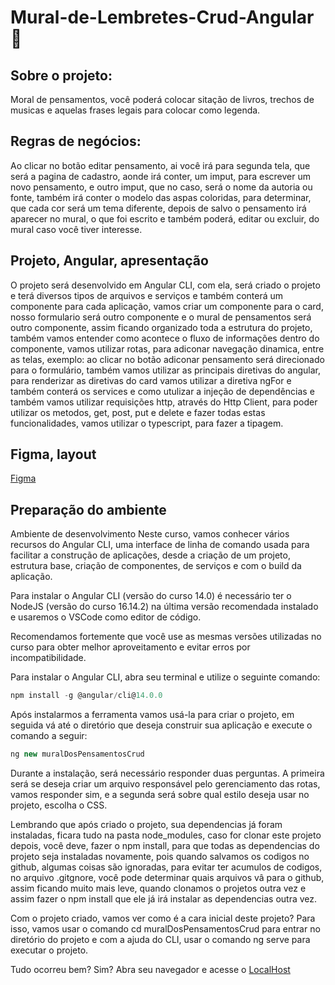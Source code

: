 # Mural-de-Lembretes-Crud-Angular 👋

## Sobre o projeto:

Moral de pensamentos, você poderá colocar sitação de livros, trechos de musicas e aquelas frases legais para colocar como legenda.

## Regras de negócios: 

Ao clicar no botão editar pensamento, ai você irá para segunda tela, que será a pagina de cadastro, aonde irá conter, um imput, para escrever um novo pensamento, e outro imput, que no caso, será o nome da autoria ou fonte, também irá conter o modelo das aspas coloridas, para determinar, que cada cor será um tema diferente, depois de salvo o pensamento irá aparecer no mural, o que foi escrito e também poderá, editar ou excluir, do mural caso você tiver interesse.

## Projeto, Angular, apresentação

O projeto será desenvolvido em Angular CLI, com ela, será criado o projeto e terá diversos tipos de arquivos e serviços e também conterá um componente para cada aplicação, vamos criar um componente para o card, nosso formulario será outro componente e o mural de pensamentos será outro componente, assim ficando organizado toda a estrutura do projeto, também vamos entender como acontece o fluxo de informações dentro do componente, vamos utilizar rotas, para adiconar navegação dinamica, entre as telas, exemplo: ao clicar no botão adiconar pensamento será direcionado para o formulário, também vamos utilizar as principais diretivas do angular, para renderizar as diretivas do card vamos utilizar a diretiva ngFor e também conterá os services e como utulizar a injeção de dependências e também vamos utilizar requisições http, através do Http Client, para poder utilizar os metodos, get, post, put e delete e fazer todas estas funcionalidades, vamos utilizar o typescript, para fazer a tipagem.

## Figma, layout

[Figma](https://www.figma.com/proto/V7AgehdRqeyJaizG6O3Slo/Mural-de-Lembretes-Crud---Gilberto-Gon%C3%A7alves-de-Lima?type=design&node-id=148-27&t=7nfsjqeqlX4eOUXA-0&scaling=min-zoom&page-id=148%3A26&starting-point-node-id=148%3A67)

## Preparação do ambiente

Ambiente de desenvolvimento
Neste curso, vamos conhecer vários recursos do Angular CLI, uma interface de linha de comando usada para facilitar a construção de aplicações, desde a criação de um projeto, estrutura base, criação de componentes, de serviços e com o build da aplicação.

Para instalar o Angular CLI (versão do curso 14.0) é necessário ter o NodeJS (versão do curso 16.14.2) na última versão recomendada instalado e usaremos o VSCode como editor de código.

Recomendamos fortemente que você use as mesmas versões utilizadas no curso para obter melhor aproveitamento e evitar erros por incompatibilidade.

Para instalar o Angular CLI, abra seu terminal e utilize o seguinte comando:

```js
npm install -g @angular/cli@14.0.0
```
Após instalarmos a ferramenta vamos usá-la para criar o projeto, em seguida vá até o diretório que deseja construir sua aplicação e execute o comando a seguir:

```js
ng new muralDosPensamentosCrud
```

Durante a instalação, será necessário responder duas perguntas. A primeira será se deseja criar um arquivo responsável pelo gerenciamento das rotas, vamos responder sim, e a segunda será sobre qual estilo deseja usar no projeto, escolha o CSS.

Lembrando que após criado o projeto, sua dependencias já foram instaladas, ficara tudo na pasta node_modules, caso for clonar este projeto depois, você deve, fazer o npm install, para que todas as dependencias do projeto seja instaladas novamente, pois quando salvamos os codigos no github, algumas coisas são ignoradas, para evitar ter acumulos de codigos, no arquivo .gitgnore, você pode determinar quais arquivos vâ para o github, assim ficando muito mais leve, quando clonamos o projetos outra vez e assim fazer o npm install que ele já irá instalar as dependencias outra vez.

Com o projeto criado, vamos ver como é a cara inicial deste projeto? Para isso, vamos usar o comando cd muralDosPensamentosCrud para entrar no diretório do projeto e com a ajuda do CLI, usar o comando ng serve para executar o projeto.

Tudo ocorreu bem? Sim? Abra seu navegador e acesse o [LocalHost](http://localhost:4200)

